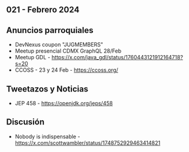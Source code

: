 021 - Febrero 2024
--

## Anuncios parroquiales
* DevNexus coupon "JUGMEMBERS"
* Meetup presencial CDMX GraphQL 28/Feb
* Meetup GDL - https://x.com/java_gdl/status/1760443121912164718?s=20
* CCOSS - 23 y 24 Feb - https://ccoss.org/

## Tweetazos y Noticias
* JEP 458 - https://openjdk.org/jeps/458

## Discusión
* Nobody is indispensable - https://x.com/scottwambler/status/1748752929463414821
 
